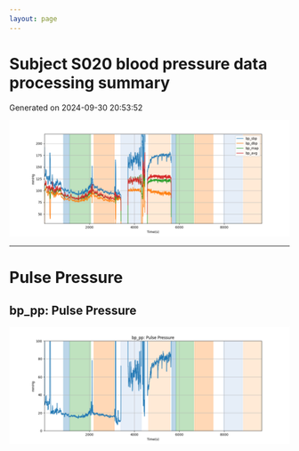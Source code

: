 ```yaml
---
layout: page
---
```



# Subject S020 blood pressure data processing summary
Generated on 2024-09-30 20:53:52

![Subject S020 blood pressure data processing summary - Overlay](images/S020_bp_features_overlay.png)

---
# Pulse Pressure

## bp_pp: Pulse Pressure
![bp_pp: Pulse Pressure](images/S020_bp_features_bp_pp.png)
